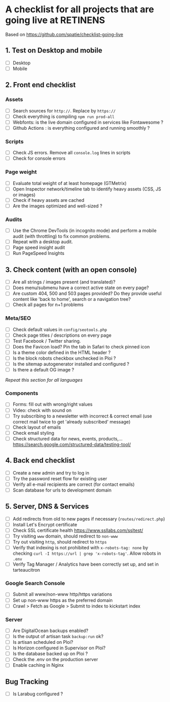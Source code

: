 # A checklist for all projects that are going live at RETINENS
Based on https://github.com/spatie/checklist-going-live 

## 1. Test on Desktop and mobile
- [ ] Desktop
- [ ] Mobile

## 2. Front end checklist

### Assets
- [ ] Search sources for `http://`. Replace by `https://`
- [ ] Check everything is compiling `npm run prod-all`
- [ ] Webfonts: is the live domain configured in services like Fontawesome ?
- [ ] Github Actions : is everything configured and running smoothly ?

### Scripts
- [ ] Check JS errors. Remove all `console.log` lines in scripts
- [ ] Check for console errors

### Page weight
- [ ] Evaluate total weight of at least homepage (GTMetrix)
- [ ] Open Inspector network/timeline tab to identify heavy assets (CSS, JS or images)
- [ ] Check if heavy assets are cached
- [ ] Are the images optimized and well-sized ?

### Audits
- [ ] Use the Chrome DevTools (in incognito mode) and perform a mobile audit (with throttling) to fix common problems.
- [ ] Repeat with a desktop audit.
- [ ] Page speed insight audit
- [ ] Run PageSpeed Insights

## 3. Check content (with an open console)
- [ ] Are all strings / images present (and translated)?
- [ ] Does menu/submenu have a correct active state on every page?
- [ ] Are custom 404, 500 and 503 pages provided? Do they provide useful content like 'back to home', search or a navigation tree?
- [ ] Check all pages for n+1 problems

### Meta/SEO
- [ ] Check default values in `config/seotools.php`
- [ ] Check page titles / descriptions on every page 
- [ ] Test Facebook / Twitter sharing. 
- [ ] Does the Favicon load? Pin the tab in Safari to check pinned icon
- [ ] Is a theme color defined in the HTML header ?
- [ ] Is the block robots checkbox unchecked in Ploi ?
- [ ] Is the sitemap autogenerator installed and configured ?
- [ ] Is there a default OG image ?

_Repeat this section for all languages_

### Components

- [ ] Forms: fill out with wrong/right values
- [ ] Video: check with sound on
- [ ] Try subscribing to a newsletter with incorrect & correct email (use correct mail twice to get 'already subscribed' message)
- [ ] Check layout of emails
- [ ] Check email styling
- [ ] Check structured data for news, events, products,... https://search.google.com/structured-data/testing-tool/

## 4. Back end checklist
- [ ] Create a new admin and try to log in
- [ ] Try the password reset flow for existing user
- [ ] Verify all e-mail recipients are correct (for contact emails)
- [ ] Scan database for urls to development domain

## 5. Server, DNS & Services
- [ ] Add redirects from old to new pages if necessary (`routes/redirect.php`)
- [ ] Install Let's Encrypt certificate
- [ ] Check SSL certificate health https://www.ssllabs.com/ssltest/
- [ ] Try visiting `www` domain, should redirect to `non-www`
- [ ] Try out visiting `http`, should redirect to `https`
- [ ] Verify that indexing is not prohibited with `x-robots-tag: none` by checking `curl -I https://url | grep 'x-robots-tag'`. Allow robots in `.env`
- [ ] Verify Tag Manager / Analytics have been correctly set up, and set in tarteaucitron

### Google Search Console
- [ ] Submit all www/non-www http/https variations
- [ ] Set up non-www https as the preferred domain 
- [ ] Crawl > Fetch as Google > Submit to index to kickstart index

### Server
- [ ] Are DigitalOcean backups enabled?
- [ ] Is the output of artisan task `backup:run` ok?
- [ ] Is artisan scheduled on Ploi?
- [ ] Is Horizon configured in Supervisor on Ploi?
- [ ] Is the database backed up on Ploi ?
- [ ] Check the .env on the production server
- [ ] Enable caching in Nginx

## Bug Tracking
- [ ] Is Larabug configured ?
